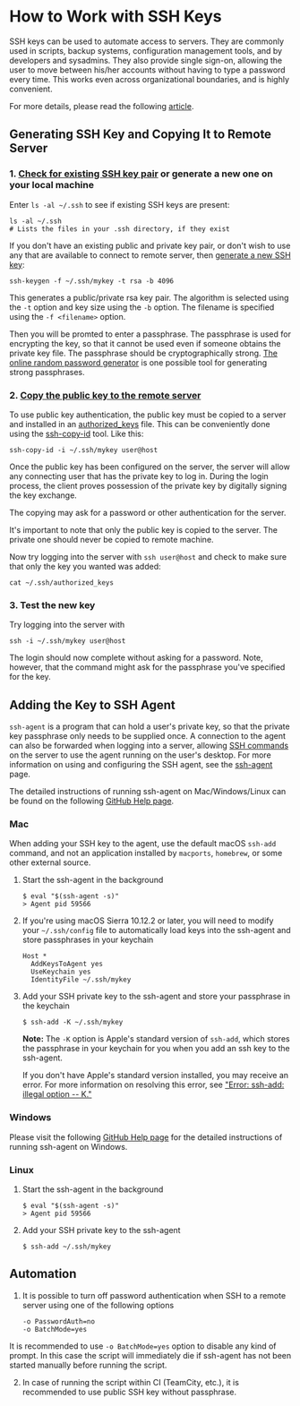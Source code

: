 # How to Work with SSH Keys

SSH keys can be used to automate access to servers. They are commonly used in scripts, backup systems, configuration management tools, and by developers and sysadmins. They also provide single sign-on, allowing the user to move between his/her accounts without having to type a password every time. This works even across organizational boundaries, and is highly convenient.

For more details, please read the following [article](https://www.ssh.com/ssh).


## Generating SSH Key and Copying It to Remote Server

### 1. [Check for existing SSH key pair](https://help.github.com/en/github/authenticating-to-github/checking-for-existing-ssh-keys) or generate a new one on your local machine

Enter `ls -al ~/.ssh` to see if existing SSH keys are present:
```
ls -al ~/.ssh
# Lists the files in your .ssh directory, if they exist
```

If you don't have an existing public and private key pair, or don't wish to use any that are available to connect to remote server, then [generate a new SSH key](https://www.ssh.com/ssh/keygen):

```
ssh-keygen -f ~/.ssh/mykey -t rsa -b 4096
```

This generates a public/private rsa key pair. The algorithm is selected using the `-t` option and key size using the `-b` option. The filename is specified using the `-f <filename>` option.

Then you will be promted to enter a passphrase. The passphrase is used for encrypting the key, so that it cannot be used even if someone obtains the private key file. The passphrase should be cryptographically strong. [The online random password generator](https://www.ssh.com/iam/password/generator) is one possible tool for generating strong passphrases.

### 2. [Copy the public key to the remote server](https://www.ssh.com/ssh/keygen#copying-the-public-key-to-the-server)

To use public key authentication, the public key must be copied to a server and installed in an [authorized_keys](https://www.ssh.com/ssh/authorized_keys) file. This can be conveniently done using the [ssh-copy-id](https://www.ssh.com/ssh/copy-id) tool. Like this:
```
ssh-copy-id -i ~/.ssh/mykey user@host
```

Once the public key has been configured on the server, the server will allow any connecting user that has the private key to log in. During the login process, the client proves possession of the private key by digitally signing the key exchange.

The copying may ask for a password or other authentication for the server.

It's important to note that only the public key is copied to the server. The private one should never be copied to remote machine.

Now try logging into the server with `ssh user@host` and check to make sure that only the key you wanted was added:
```
cat ~/.ssh/authorized_keys
```

### 3. Test the new key

Try logging into the server with
```
ssh -i ~/.ssh/mykey user@host
```

The login should now complete without asking for a password. Note, however, that the command might ask for the passphrase you've specified for the key.


## Adding the Key to SSH Agent

`ssh-agent` is a program that can hold a user's private key, so that the private key passphrase only needs to be supplied once. A connection to the agent can also be forwarded when logging into a server, allowing [SSH commands](https://www.ssh.com/ssh/command) on the server to use the agent running on the user's desktop. For more information on using and configuring the SSH agent, see the [ssh-agent](https://www.ssh.com/ssh/agent) page.

The detailed instructions of running ssh-agent on Mac/Windows/Linux can be found on the following [GitHub Help page](https://help.github.com/en/github/authenticating-to-github/generating-a-new-ssh-key-and-adding-it-to-the-ssh-agent).

### Mac

When adding your SSH key to the agent, use the default macOS `ssh-add` command, and not an application installed by `macports`, `homebrew`, or some other external source.

1. Start the ssh-agent in the background
   ```
   $ eval "$(ssh-agent -s)"
   > Agent pid 59566
   ```

2. If you're using macOS Sierra 10.12.2 or later, you will need to modify your `~/.ssh/config` file to automatically load keys into the ssh-agent and store passphrases in your keychain
   ```
   Host *
     AddKeysToAgent yes
     UseKeychain yes
     IdentityFile ~/.ssh/mykey
   ```

3. Add your SSH private key to the ssh-agent and store your passphrase in the keychain
   ```
   $ ssh-add -K ~/.ssh/mykey
   ```

   **Note:** The `-K` option is Apple's standard version of `ssh-add`, which stores the passphrase in your keychain for you when you add an ssh key to the ssh-agent.

   If you don't have Apple's standard version installed, you may receive an error. For more information on resolving this error, see ["Error: ssh-add: illegal option -- K."](https://help.github.com/en/github/authenticating-to-github/error-ssh-add-illegal-option----k)

### Windows

Please visit the following [GitHub Help page](https://help.github.com/en/github/authenticating-to-github/generating-a-new-ssh-key-and-adding-it-to-the-ssh-agent) for the detailed instructions of running ssh-agent on Windows.

### Linux

1. Start the ssh-agent in the background
   ```
   $ eval "$(ssh-agent -s)"
   > Agent pid 59566
   ```

2. Add your SSH private key to the ssh-agent
   ```
   $ ssh-add ~/.ssh/mykey
   ```

## Automation

1. It is possible to turn off password authentication when SSH to a remote server using one of the following options
   ```
   -o PasswordAuth=no
   -o BatchMode=yes
   ```

  It is recommended to use `-o BatchMode=yes` option to disable any kind of prompt. In this case the script will immediately die if ssh-agent has not been started manually before running the script.

2. In case of running the script within CI (TeamCity, etc.), it is recommended to use public SSH key without passphrase.
